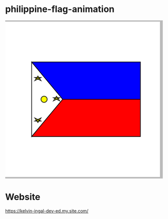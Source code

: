 # philippine-flag-animation


<img src="https://github.com/ingalkelvin/philippine-flag-animation/blob/main/flag.png">

# Website

https://kelvin-ingal-dev-ed.my.site.com/
